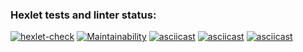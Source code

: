 ### Hexlet tests and linter status:
[![hexlet-check](https://github.com/vzletit/frontend-project-lvl2/actions/workflows/hexlet-check.yml/badge.svg)](https://github.com/vzletit/frontend-project-lvl2/actions/workflows/hexlet-check.yml)
[![Maintainability](https://api.codeclimate.com/v1/badges/d5b2a3e8bc58a69b7e42/maintainability)](https://codeclimate.com/github/vzletit/frontend-project-lvl2/maintainability)
[![asciicast](https://asciinema.org/a/J6b7TyLvtD7nqGCQ8ycESEQt8.svg)](https://asciinema.org/a/J6b7TyLvtD7nqGCQ8ycESEQt8)
[![asciicast](https://asciinema.org/a/NAgLAWZg0BLrnUiYVo86m9yik.svg)](https://asciinema.org/a/NAgLAWZg0BLrnUiYVo86m9yik)
[![asciicast](https://asciinema.org/a/xj7OU3WZLTK8GupTfs1wvymhJ.svg)](https://asciinema.org/a/xj7OU3WZLTK8GupTfs1wvymhJ)
